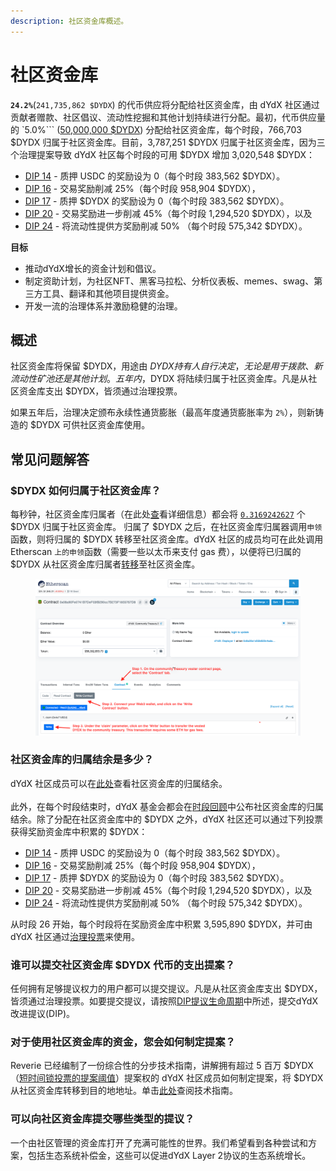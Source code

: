 ```yaml
---
description: 社区资金库概述。
---
```


# 社区资金库

**`24.2%`**(`241,735,862 $DYDX`) 的代币供应将分配给社区资金库，由 dYdX 社区通过贡献者赠款、社区倡议、流动性挖掘和其他计划持续进行分配。最初，代币供应量的 `5.0%``` ([50,000,000 $DYDX](https://docs.dydx.community/dydx-governance/start-here/dydx-allocations)) 分配给社区资金库，每个时段，766,703 $DYDX 归属于社区资金库。目前，3,787,251 $DYDX 归属于社区资金库，因为三个治理提案导致 dYdX 社区每个时段的可用 $DYDX 增加 3,020,548 $DYDX：

* [DIP 14](https://dydx.community/dashboard/proposal/7) - 质押 USDC 的奖励设为 0（每个时段 383,562 $DYDX）。
* [DIP 16](https://dydx.community/dashboard/proposal/8) - 交易奖励削减 25%（每个时段 958,904 $DYDX），
* [DIP 17](https://dydx.community/dashboard/proposal/9) - 质押 $DYDX 的奖励设为 0（每个时段 383,562 $DYDX）。
* [DIP 20](https://dydx.community/dashboard/proposal/11) - 交易奖励进一步削减 45%（每个时段 1,294,520 $DYDX），以及
* [DIP 24](https://github.com/dydxfoundation/dip/blob/master/content/dips/DIP-24.md) - 将流动性提供方奖励削减 50% （每个时段 575,342 $DYDX）。



**目标**

* 推动dYdX增长的资金计划和倡议。
* 制定资助计划，为社区NFT、黑客马拉松、分析仪表板、memes、swag、第三方工具、翻译和其他项目提供资金。
* 开发一流的治理体系并激励稳健的治理。

## 概述

社区资金库将保留 $DYDX，用途由 $DYDX 持有人自行决定，无论是用于拨款、新流动性矿池还是其他计划。五年内，$DYDX 将陆续归属于社区资金库。凡是从社区资金库支出 $DYDX，皆须通过治理投票。

如果五年后，治理决定颁布永续性通货膨胀（最高年度通货膨胀率为 `2%`），则新铸造的 $DYDX 可供社区资金库使用。

## 常见问题解答

### $DYDX 如何归属于社区资金库？

每秒钟，社区资金库归属者（在此处[查](https://docs.dydx.community/dydx-governance/resources/technical-overview#governance-architecture-overview)看详细信息）都会将 [`0.3169242627`](tel:03169242627) 个 $DYDX 归属于社区资金库。 归属了 $DYDX 之后，在社区资金库归属器调用`申领`函数，则将归属的 $DYDX 转移至社区资金库。dYdX 社区的成员均可在此处调用 Etherscan `上的申领`函数（需要一些以太币来支付 gas 费），以便将已归属的 $DYDX 从社区资金库归属者[转移](https://etherscan.io/address/0x08a90Fe0741B7DeF03fB290cc7B273F1855767D8#writeContract)至社区资金库。

<figure><img src="../.gitbook/assets/claim-function-CT-vester.png" alt=""><figcaption></figcaption></figure>

### 社区资金库的归属结余是多少？

dYdX 社区成员可以在[此处](https://dydx.shippooor.xyz/)查看社区资金库的归属结余。 \
\
此外，在每个时段结束时，dYdX 基金会都会在[时段回顾](https://dydx.foundation/blog)中公布社区资金库的归属结余。除了分配在社区资金库中的 $DYDX 之外，dYdX 社区还可以通过下列投票获得奖励资金库中积累的 $DYDX：

* [DIP 14](https://dydx.community/dashboard/proposal/7) - 质押 USDC 的奖励设为 0（每个时段 383,562 $DYDX）。
* [DIP 16](https://dydx.community/dashboard/proposal/8) - 交易奖励削减 25%（每个时段 958,904 $DYDX），
* [DIP 17](https://dydx.community/dashboard/proposal/9) - 质押 $DYDX 的奖励设为 0（每个时段 383,562 $DYDX）。
* [DIP 20](https://dydx.community/dashboard/proposal/11) - 交易奖励进一步削减 45%（每个时段 1,294,520 $DYDX），以及
* [DIP 24](https://github.com/dydxfoundation/dip/blob/master/content/dips/DIP-24.md) - 将流动性提供方奖励削减 50% （每个时段 575,342 $DYDX）。

从时段 26 开始，每个时段将在奖励资金库中积累 3,595,890 $DYDX，并可由 dYdX 社区通过[治理投票](https://docs.dydx.community/dydx-governance/voting-and-governance/governance-parameters)来使用。

### 谁可以提交社区资金库 $DYDX 代币的支出提案？

任何拥有足够提议权力的用户都可以提交提议。凡是从社区资金库支出 $DYDX，皆须通过治理投票。如要提交提议，请按照[DIP提议生命周期](../voting-and-governance/dip-proposal-lifecycle.md)中所述，提交dYdX改进提议(DIP)。

### 对于使用社区资金库的资金，您会如何制定提案？

Reverie 已经编制了一份综合性的分步技术指南，讲解拥有超过 5 百万 $DYDX（[短时间锁投票](https://docs.dydx.community/dydx-governance/voting-and-governance/governance-process#short-timelock-executor)[的提案阈值](https://docs.dydx.community/dydx-governance/voting-and-governance/governance-parameters#timelock-parameters)）提案权的 dYdX 社区成员如何制定提案，将 $DYDX 从社区资金库转移到目的地地址。单击[此处](https://app.gitbook.com/o/-MeNgGQU0ucT2xo4s8-T/s/-MeNfSkgj48hU0q8Zbjn/\~/changes/EyisuFjLIyJ7K9RzaTfJ/technical-guide-on-building-a-dydx-community-treasury-spending-proposal)查阅技术指南。

### 可以向社区资金库提交哪些类型的提议？

一个由社区管理的资金库打开了充满可能性的世界。我们希望看到各种尝试和方案，包括生态系统补偿金，这些可以促进dYdX Layer 2协议的生态系统增长。
